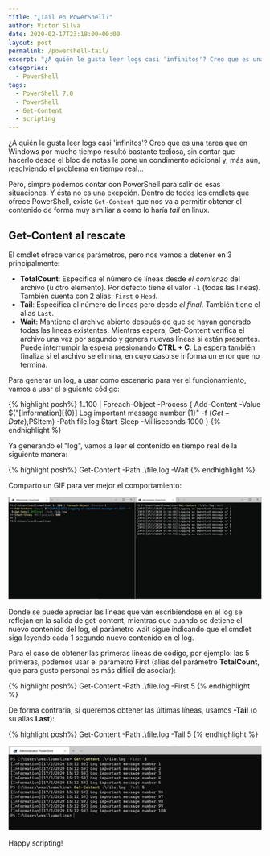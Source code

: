 ```yaml
--- 
title: "¿Tail en PowerShell?"
author: Victor Silva
date: 2020-02-17T23:18:00+00:00 
layout: post 
permalink: /powershell-tail/
excerpt: "¿A quién le gusta leer logs casi 'infinitos'? Creo que es una tarea que en Windows por mucho tiempo resultó bastante tediosa, sin contar que hacerlo desde el bloc de notas le pone un condimento adicional y, más aún, resolviendo el problema en tiempo real"
categories: 
  - PowerShell
tags: 
  - PowerShell 7.0
  - PowerShell
  - Get-Content
  - scripting
---
```


¿A quién le gusta leer logs casi 'infinitos'? Creo que es una tarea que en Windows por mucho tiempo resultó bastante tediosa, sin contar que hacerlo desde el bloc de notas le pone un condimento adicional y, más aún, resolviendo el problema en tiempo real...

Pero, simpre podemos contar con PowerShell para salir de esas situaciones. Y ésta no es una exepción. Dentro de todos los cmdlets que ofrece PowerShell, existe `Get-Content` que nos va a permitir obtener el contenido de forma muy similiar a como lo haría *tail* en linux.

## Get-Content al rescate

El cmdlet ofrece varios parámetros, pero nos vamos a detener en 3 principalmente:

* **TotalCount**: Especifica el número de líneas desde *el comienzo* del archivo (u otro elemento). Por defecto tiene el valor `-1` (todas las líneas). También cuenta con 2 alias: `First` o `Head`.
* **Tail**: Especifica el número de líneas pero desde *el final*. También tiene el alias `Last`.
* **Wait**: Mantiene el archivo abierto después de que se hayan generado todas las líneas existentes. Mientras espera, Get-Content verifica el archivo una vez por segundo y genera nuevas líneas si están presentes. Puede interrumpir la espera presionando **CTRL + C**. La espera también finaliza si el archivo se elimina, en cuyo caso se informa un error que no termina.

Para generar un log, a usar como escenario para ver el funcionamiento, vamos a usar el siguiente código:

{% highlight posh%}
1..100 | Foreach-Object -Process {
Add-Content -Value $("[Information][{0}] Log important message number {1}" -f $(Get-Date),$PSItem) -Path file.log
Start-Sleep -Milliseconds 1000
}
{% endhighlight %}

Ya generando el "log", vamos a leer el contenido en tiempo real de la siguiente manera:

{% highlight posh%}
Get-Content -Path .\file.log -Wait
{% endhighlight %}

Comparto un GIF para ver mejor el comportamiento:

<img src="/assets/images/postsImages/PS_Tail_1.gif" class="alignnone">

Donde se puede apreciar las líneas que van escribiendose en el log se reflejan en la salida de get-content, mientras que cuando se detiene el nuevo contenido del log, el parámetro wait sigue indicando que el cmdlet siga leyendo cada 1 segundo nuevo contenido en el log.

Para el caso de obtener las primeras líneas de código, por ejemplo: las 5 primeras, podemos usar el parámetro First (alias del parámetro **TotalCount**, que para gusto personal es más difícil de asociar):

{% highlight posh%}
Get-Content -Path .\file.log -First 5
{% endhighlight %}

De forma contraria, si queremos obtener las últimas líneas, usamos **-Tail** (o su alias **Last**):

{% highlight posh%}
Get-Content -Path .\file.log -Tail 5
{% endhighlight %}

<img src="/assets/images/postsImages/PS_Tail_2.png" class="alignnone">

Happy scripting!